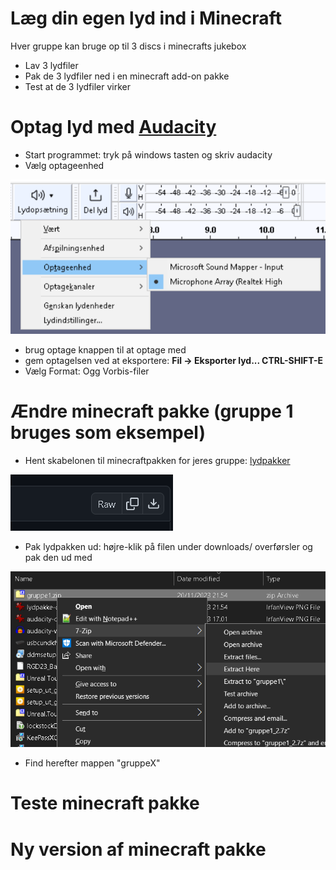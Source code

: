 # Læg din egen lyd ind i Minecraft
Hver gruppe kan bruge op til 3 discs i minecrafts jukebox
 - Lav 3 lydfiler
 - Pak de 3 lydfiler ned i en minecraft add-on pakke
 - Test at de 3 lydfiler virker

# Optag lyd med [Audacity](https://www.audacityteam.org/)
 - Start programmet: tryk på windows tasten og skriv audacity
 - Vælg optageenhed


![optageenhed](audacity-optageenhed.png)

 - brug optage knappen til at optage med
 - gem optagelsen ved at eksportere: __Fil -> Eksporter lyd... CTRL-SHIFT-E__
 - Vælg Format: Ogg Vorbis-filer

# Ændre minecraft pakke (gruppe 1 bruges som eksempel)
 - Hent skabelonen til minecraftpakken for jeres gruppe: [lydpakker](https://github.com/krulf/eventyr-minecraft/tree/main/lydpakke)


![download](https://github.com/krulf/eventyr-minecraft/blob/main/lydpakke-download.png)
 - Pak lydpakken ud: højre-klik på filen under downloads/ overførsler og pak den ud med


![extract-here](https://github.com/krulf/eventyr-minecraft/blob/main/lydpakke-extract-here.png)
 - Find herefter mappen "gruppeX"


# Teste minecraft pakke

# Ny version af minecraft pakke
